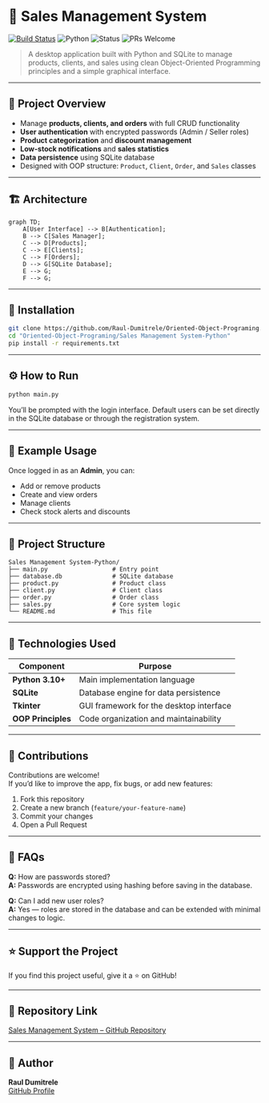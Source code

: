 # 💼 Sales Management System

[![Build Status](https://img.shields.io/github/actions/workflow/status/Raul-Dumitrele/Oriented-Object-Programing/ci.yml?branch=main)](https://github.com/Raul-Dumitrele/Oriented-Object-Programing/actions)
![Python](https://img.shields.io/badge/python-3.10%2B-brightgreen.svg)
![Status](https://img.shields.io/badge/status-active-success)
![PRs Welcome](https://img.shields.io/badge/PRs-welcome-orange.svg)

> A desktop application built with Python and SQLite to manage products, clients, and sales using clean Object-Oriented Programming principles and a simple graphical interface.

---

## 🚀 Project Overview

- Manage **products, clients, and orders** with full CRUD functionality  
- **User authentication** with encrypted passwords (Admin / Seller roles)  
- **Product categorization** and **discount management**  
- **Low-stock notifications** and **sales statistics**  
- **Data persistence** using SQLite database  
- Designed with OOP structure: `Product`, `Client`, `Order`, and `Sales` classes  

---

## 🏗️ Architecture

```mermaid
graph TD;
    A[User Interface] --> B[Authentication];
    B --> C[Sales Manager];
    C --> D[Products];
    C --> E[Clients];
    C --> F[Orders];
    D --> G[SQLite Database];
    E --> G;
    F --> G;
```

---

## 🔧 Installation

```bash
git clone https://github.com/Raul-Dumitrele/Oriented-Object-Programing.git
cd "Oriented-Object-Programing/Sales Management System-Python"
pip install -r requirements.txt
```

---

## ⚙️ How to Run

```bash
python main.py
```

You’ll be prompted with the login interface. Default users can be set directly in the SQLite database or through the registration system.

---

## 🧪 Example Usage

Once logged in as an **Admin**, you can:

- Add or remove products  
- Create and view orders  
- Manage clients  
- Check stock alerts and discounts  

---

## 📂 Project Structure

```
Sales Management System-Python/
├── main.py                  # Entry point
├── database.db              # SQLite database
├── product.py               # Product class
├── client.py                # Client class
├── order.py                 # Order class
├── sales.py                 # Core system logic
└── README.md                # This file
```

---

## 🧠 Technologies Used

| Component         | Purpose                                              |
|--------------------|------------------------------------------------------|
| **Python 3.10+**   | Main implementation language                        |
| **SQLite**         | Database engine for data persistence                 |
| **Tkinter**        | GUI framework for the desktop interface              |
| **OOP Principles** | Code organization and maintainability                |

---

## 🤝 Contributions

Contributions are welcome!  
If you’d like to improve the app, fix bugs, or add new features:

1. Fork this repository  
2. Create a new branch (`feature/your-feature-name`)  
3. Commit your changes  
4. Open a Pull Request  

---

## 📌 FAQs

**Q:** How are passwords stored?  
**A:** Passwords are encrypted using hashing before saving in the database.

**Q:** Can I add new user roles?  
**A:** Yes — roles are stored in the database and can be extended with minimal changes to logic.

---

## ⭐ Support the Project

If you find this project useful, give it a ⭐ on GitHub!

---

## 🔗 Repository Link

[Sales Management System – GitHub Repository](https://github.com/Raul-Dumitrele/Oriented-Object-Programing/tree/main/Sales%20Management%20System-Python)

---

## 👤 Author

**Raul Dumitrele**  
[GitHub Profile](https://github.com/Raul-Dumitrele)
